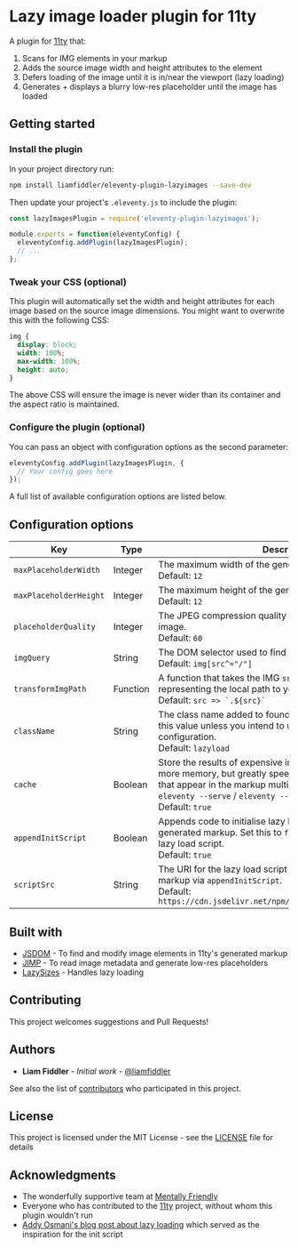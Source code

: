 # Lazy image loader plugin for 11ty

A plugin for [11ty](https://www.11ty.io/) that:
1. Scans for IMG elements in your markup
2. Adds the source image width and height attributes to the element
3. Defers loading of the image until it is in/near the viewport (lazy loading)
4. Generates + displays a blurry low-res placeholder until the image has loaded

## Getting started

### Install the plugin

In your project directory run:
```sh
npm install liamfiddler/eleventy-plugin-lazyimages --save-dev
```

Then update your project's `.eleventy.js` to include the plugin:
```js
const lazyImagesPlugin = require('eleventy-plugin-lazyimages');

module.exports = function(eleventyConfig) {
  eleventyConfig.addPlugin(lazyImagesPlugin);
  // ...
};
```

### Tweak your CSS (optional)

This plugin will automatically set the width and height attributes
for each image based on the source image dimensions. You might want
to overwrite this with the following CSS:
```css
img {
  display: block;
  width: 100%;
  max-width: 100%;
  height: auto;
}
```
The above CSS will ensure the image is never wider than its container and the aspect ratio is maintained.

### Configure the plugin (optional)

You can pass an object with configuration options as the second parameter:
```js
eleventyConfig.addPlugin(lazyImagesPlugin, {
  // Your config goes here
});
```
A full list of available configuration options are listed below.

## Configuration options

| Key | Type | Description |
|--|--|--|
| `maxPlaceholderWidth` | Integer | The maximum width of the generated placeholder image.<br>Default: `12` |
| `maxPlaceholderHeight` | Integer | The maximum height of the generated placeholder image.<br>Default: `12` |
| `placeholderQuality` | Integer | The JPEG compression quality of the generated placeholder image.<br>Default: `60` |
| `imgQuery` | String | The DOM selector used to find IMG elements in the markup.<br>Default: `img[src^="/"]` |
| `transformImgPath` | Function | A function that takes the IMG `src` attribute and returns a string representing the local path to your image.<br>Default: ``` src => `.${src}` ``` |
| `className` | String | The class name added to found IMG elements. Do not change this value unless you intend to use your own `scriptSrc` configuration.<br>Default: `lazyload` |
| `cache` | Boolean | Store the results of expensive image reads in memory. Uses more memory, but greatly speeds up processing of images that appear in the markup multiple times or when using `eleventy --serve` / `eleventy --watch`.<br>Default: `true` |
| `appendInitScript` | Boolean | Appends code to initialise lazy loading of images to the generated markup. Set this to `false` if you include your own lazy load script.<br>Default: `true` |
| `scriptSrc` | String | The URI for the lazy load script that is injected into the markup via `appendInitScript`.<br>Default: `https://cdn.jsdelivr.net/npm/lazysizes@5/lazysizes.min.js` |

## Built with

* [JSDOM](https://github.com/jsdom/jsdom) - To find and modify image elements in 11ty's generated markup
* [JIMP](https://github.com/oliver-moran/jimp) - To read image metadata and generate low-res placeholders
* [LazySizes](https://github.com/aFarkas/lazysizes) - Handles lazy loading

## Contributing

This project welcomes suggestions and Pull Requests!

## Authors

* **Liam Fiddler** - *Initial work* - [@liamfiddler](https://github.com/liamfiddler)

See also the list of [contributors](https://github.com/liamfiddler/eleventy-plugin-lazyimages/contributors) who participated in this project.

## License

This project is licensed under the MIT License - see the [LICENSE](LICENSE) file for details

## Acknowledgments

* The wonderfully supportive team at [Mentally Friendly](https://mentallyfriendly.com)
* Everyone who has contributed to the [11ty](https://www.11ty.io/) project, without whom this plugin wouldn't run
* [Addy Osmani's blog post about lazy loading](https://addyosmani.com/blog/lazy-loading/) which served as the inspiration for the init script
